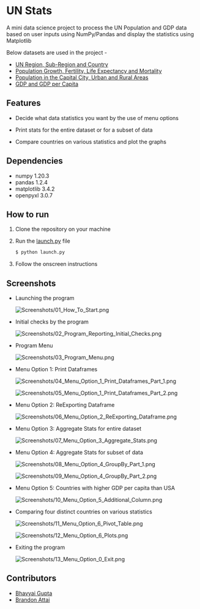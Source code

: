 # UN Stats

A mini data science project to process the UN Population and GDP data based on user inputs using NumPy/Pandas and display the statistics using Matplotlib

Below datasets are used in the project -
+ [UN Region, Sub-Region and Country](https://data.un.org/_Docs/SYB/CSV/SYB63_1_202105_Population,%20Surface%20Area%20and%20Density.csv)
+ [Population Growth, Fertility, Life Expectancy and Mortality](https://data.un.org/_Docs/SYB/CSV/SYB62_246_201907_Population%20Growth,%20Fertility%20and%20Mortality%20Indicators.csv)
+ [Population in the Capital City, Urban and Rural Areas](https://data.un.org/_Docs/SYB/CSV/SYB61_253_Population%20Growth%20Rates%20in%20Urban%20areas%20and%20Capital%20cities.csv)
+ [GDP and GDP per Capita](https://data.un.org/_Docs/SYB/CSV/SYB63_230_202009_GDP%20and%20GDP%20Per%20Capita.csv)


## Features

+ Decide what data statistics you want by the use of menu options

+ Print stats for the entire dataset or for a subset of data

+ Compare countries on various statistics and plot the graphs


## Dependencies

+ numpy 1.20.3
+ pandas 1.2.4
+ matplotlib 3.4.2
+ openpyxl 3.0.7


## How to run

1. Clone the repository on your machine

2. Run the [launch.py](launch.py) file

   ```bash
   $ python launch.py
   ```

3. Follow the onscreen instructions


## Screenshots

+ Launching the program

   ![Screenshots/01_How_To_Start.png](Screenshots/01_How_To_Start.png)


+ Initial checks by the program

   ![Screenshots/02_Program_Reporting_Initial_Checks.png](Screenshots/02_Program_Reporting_Initial_Checks.png)


+ Program Menu

   ![Screenshots/03_Program_Menu.png](Screenshots/03_Program_Menu.png)


+ Menu Option 1: Print Dataframes

   ![Screenshots/04_Menu_Option_1_Print_Dataframes_Part_1.png](Screenshots/04_Menu_Option_1_Print_Dataframes_Part_1.png)

   ![Screenshots/05_Menu_Option_1_Print_Dataframes_Part_2.png](Screenshots/05_Menu_Option_1_Print_Dataframes_Part_2.png)


+ Menu Option 2: ReExporting Dataframe

   ![Screenshots/06_Menu_Option_2_ReExporting_Dataframe.png](Screenshots/06_Menu_Option_2_ReExporting_Dataframe.png)


+ Menu Option 3: Aggregate Stats for entire dataset

   ![Screenshots/07_Menu_Option_3_Aggregate_Stats.png](Screenshots/07_Menu_Option_3_Aggregate_Stats.png)


+ Menu Option 4: Aggregate Stats for subset of data

   ![Screenshots/08_Menu_Option_4_GroupBy_Part_1.png](Screenshots/08_Menu_Option_4_GroupBy_Part_1.png)

   ![Screenshots/09_Menu_Option_4_GroupBy_Part_2.png](Screenshots/09_Menu_Option_4_GroupBy_Part_2.png)


+ Menu Option 5: Countries with higher GDP per capita than USA

   ![Screenshots/10_Menu_Option_5_Additional_Column.png](Screenshots/10_Menu_Option_5_Additional_Column.png)


+ Comparing four distinct countries on various statistics

   ![Screenshots/11_Menu_Option_6_Pivot_Table.png](Screenshots/11_Menu_Option_6_Pivot_Table.png)

   ![Screenshots/12_Menu_Option_6_Plots.png](Screenshots/12_Menu_Option_6_Plots.png)


+ Exiting the program

   ![Screenshots/13_Menu_Option_0_Exit.png](Screenshots/13_Menu_Option_0_Exit.png)


## Contributors

- [Bhavyai Gupta](https://github.com/zbhavyai)
- [Brandon Attai](https://github.com/b-attai)


